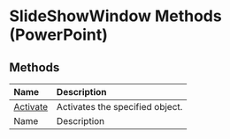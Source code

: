 
# SlideShowWindow Methods (PowerPoint)

## Methods



|**Name**|**Description**|
|:-----|:-----|
| [Activate](29700bb9-9029-e45f-db45-89f9374e4ca9.md)|Activates the specified object.|
|Name|Description|
